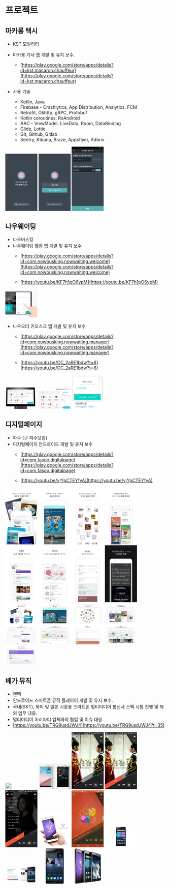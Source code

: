 # 프로젝트

## 마카롱 택시

- KST 모빌리티
- 마카롱 기사 앱 개발 및 유지 보수.
    - [https://play.google.com/store/apps/details?id=kst.macaron.chauffeur](https://play.google.com/store/apps/details?id=kst.macaron.chauffeur)

- 사용 기술
    - Kotlin, Java
    - Firebase - Crashlytics, App Distribution, Analytics, FCM
    - Retrofit, Okhttp, gRPC, Protobuf
    - Kotlin coroutines, RxAndroid
    - AAC - ViewModel, LiveData, Room, DataBinding
    - Glide, Lottie
    - Git, Github, Gitlab
    - Sentry, Kibana, Braze, Appsflyer, Adbrix

<img src="/image/macaron1.png" width="20%" height="20%"></img> <img src="/image/macaron2.png" width="20%" height="20%"></img> <img src="/image/macaron3.png" width="20%" height="20%"></img>

<!-- ![](https://github.com/dreamboy1339/portfolio/blob/2bc83b5c284cd82ffd42d3ed7981654ac36df55f/image/macaron1.png) -->
<!-- ![](https://github.com/dreamboy1339/portfolio/blob/2bc83b5c284cd82ffd42d3ed7981654ac36df55f/image/macaron2.png) -->
<!-- ![](https://github.com/dreamboy1339/portfolio/blob/2bc83b5c284cd82ffd42d3ed7981654ac36df55f/image/macaron3.png) -->

## 나우웨이팅

- 나우버스킹
- 나우웨이팅 웰컴 앱 개발 및 유지 보수
    - [https://play.google.com/store/apps/details?id=com.nowbusking.nowwaiting.welcome](https://play.google.com/store/apps/details?id=com.nowbusking.nowwaiting.welcome)

    - [https://youtu.be/KF7h1pO6ypM](https://youtu.be/KF7h1pO6ypM)

<img src="/image/nw1.png" width="20%" height="20%">
<!-- ![](https://github.com/dreamboy1339/portfolio/blob/2bc83b5c284cd82ffd42d3ed7981654ac36df55f/image/nw1.png) -->

- 나우오더 키오스크 앱 개발 및 유지 보수
    - [https://play.google.com/store/apps/details?id=com.nowbusking.nowwaiting.manager](https://play.google.com/store/apps/details?id=com.nowbusking.nowwaiting.manager)

    - [https://youtu.be/CC_2aRE1bdw?t=6](https://youtu.be/CC_2aRE1bdw?t=6)

<img src="/image/nw2.png" width="20%" height="20%"> <img src="/image/nw3.png" width="20%" height="20%"> <img src="/image/nw4.png" width="20%" height="20%">
<!-- ![](https://github.com/dreamboy1339/portfolio/blob/2bc83b5c284cd82ffd42d3ed7981654ac36df55f/image/nw2.png) -->
<!-- ![](https://github.com/dreamboy1339/portfolio/blob/2bc83b5c284cd82ffd42d3ed7981654ac36df55f/image/nw3.png) -->
<!-- ![](https://github.com/dreamboy1339/portfolio/blob/2bc83b5c284cd82ffd42d3ed7981654ac36df55f/image/nw4.png) -->

## 디지털페이지

- 파수 (구 파수닷컴)
- 디지털페이지 안드로이드 개발 및 유지 보수
    - [https://play.google.com/store/apps/details?id=com.fasoo.digitalpage](https://play.google.com/store/apps/details?id=com.fasoo.digitalpage)

    - [https://youtu.be/vjYpCTEYfyA](https://youtu.be/vjYpCTEYfyA)

<img src="/image/dp1.png" width="20%" height="20%"> <img src="/image/dp2.png" width="20%" height="20%"> <img src="/image/dp3.png" width="20%" height="20%">
<img src="/image/dp4.png" width="20%" height="20%"> <img src="/image/dp5.png" width="20%" height="20%"> <img src="/image/dp6.png" width="20%" height="20%">
<img src="/image/dp7.png" width="20%" height="20%"> <img src="/image/dp8.png" width="20%" height="20%"> <img src="/image/dp9.png" width="20%" height="20%">
<img src="/image/dp10.png" width="20%" height="20%"> <img src="/image/dp11.png" width="20%" height="20%"> <img src="/image/dp12.png" width="20%" height="20%">
<img src="/image/dp13.png" width="20%" height="20%"> <img src="/image/dp14.png" width="20%" height="20%"> <img src="/image/dp15.png" width="20%" height="20%">
<img src="/image/dp16.png" width="20%" height="20%"> <img src="/image/dp17.png" width="20%" height="20%">

<!-- ![](https://github.com/dreamboy1339/portfolio/blob/2bc83b5c284cd82ffd42d3ed7981654ac36df55f/image/dp1.png) -->
<!-- ![](https://github.com/dreamboy1339/portfolio/blob/2bc83b5c284cd82ffd42d3ed7981654ac36df55f/image/dp2.png) -->
<!-- ![](https://github.com/dreamboy1339/portfolio/blob/2bc83b5c284cd82ffd42d3ed7981654ac36df55f/image/dp3.png) -->
<!-- ![](https://github.com/dreamboy1339/portfolio/blob/2bc83b5c284cd82ffd42d3ed7981654ac36df55f/image/dp4.png) -->
<!-- ![](https://github.com/dreamboy1339/portfolio/blob/2bc83b5c284cd82ffd42d3ed7981654ac36df55f/image/dp5.png) -->
<!-- ![](https://github.com/dreamboy1339/portfolio/blob/2bc83b5c284cd82ffd42d3ed7981654ac36df55f/image/dp6.png) -->
<!-- ![](https://github.com/dreamboy1339/portfolio/blob/2bc83b5c284cd82ffd42d3ed7981654ac36df55f/image/dp7.png) -->
<!-- ![](https://github.com/dreamboy1339/portfolio/blob/2bc83b5c284cd82ffd42d3ed7981654ac36df55f/image/dp8.png) -->
<!-- ![](https://github.com/dreamboy1339/portfolio/blob/2bc83b5c284cd82ffd42d3ed7981654ac36df55f/image/dp9.png) -->
<!-- ![](https://github.com/dreamboy1339/portfolio/blob/2bc83b5c284cd82ffd42d3ed7981654ac36df55f/image/dp10.png) -->
<!-- ![](https://github.com/dreamboy1339/portfolio/blob/2bc83b5c284cd82ffd42d3ed7981654ac36df55f/image/dp11.png) -->
<!-- ![](https://github.com/dreamboy1339/portfolio/blob/2bc83b5c284cd82ffd42d3ed7981654ac36df55f/image/dp12.png) -->
<!-- ![](https://github.com/dreamboy1339/portfolio/blob/2bc83b5c284cd82ffd42d3ed7981654ac36df55f/image/dp13.png) -->
<!-- ![](https://github.com/dreamboy1339/portfolio/blob/2bc83b5c284cd82ffd42d3ed7981654ac36df55f/image/dp14.png) -->
<!-- ![](https://github.com/dreamboy1339/portfolio/blob/2bc83b5c284cd82ffd42d3ed7981654ac36df55f/image/dp15.png) -->
<!-- ![](https://github.com/dreamboy1339/portfolio/blob/2bc83b5c284cd82ffd42d3ed7981654ac36df55f/image/dp16.png) -->
<!-- ![](https://github.com/dreamboy1339/portfolio/blob/2bc83b5c284cd82ffd42d3ed7981654ac36df55f/image/dp17.png) -->

## 베가 뮤직

- 팬택
- 안드로이드 스마트폰 뮤직 플레이어 개발 및 유지 보수.
- 국내(SKT), 북미 및 일본 시장용 스마트폰 멀티미디어 통신사 스펙 시험 진행 및 해외 업무 대응.
- 멀티미디어 3rd 파티 업체와의 협업 및 이슈 대응.
- [https://youtu.be/TRG9usdJWJ4](https://youtu.be/TRG9usdJWJ4?t=35)

<img src="/image/m10.png" width="20%" height="20%"> <img src="/image/m11.png" width="20%" height="20%">
<img src="/image/m1.png" width="20%" height="20%"> <img src="/image/m2.png" width="20%" height="20%"> <img src="/image/m3.png" width="20%" height="20%">
<img src="/image/m4.png" width="20%" height="20%"> <img src="/image/m5.png" width="20%" height="20%"> <img src="/image/m6.png" width="20%" height="20%">
<img src="/image/m7.png" width="20%" height="20%"> <img src="/image/m8.png" width="20%" height="20%"> <img src="/image/m9.png" width="20%" height="20%">

<!-- ![](https://github.com/dreamboy1339/portfolio/blob/2bc83b5c284cd82ffd42d3ed7981654ac36df55f/image/m1.png) -->
<!-- ![](https://github.com/dreamboy1339/portfolio/blob/2bc83b5c284cd82ffd42d3ed7981654ac36df55f/image/m2.png) -->
<!-- ![](https://github.com/dreamboy1339/portfolio/blob/2bc83b5c284cd82ffd42d3ed7981654ac36df55f/image/m3.png) -->
<!-- ![](https://github.com/dreamboy1339/portfolio/blob/2bc83b5c284cd82ffd42d3ed7981654ac36df55f/image/m4.png) -->
<!-- ![](https://github.com/dreamboy1339/portfolio/blob/2bc83b5c284cd82ffd42d3ed7981654ac36df55f/image/m5.png) -->
<!-- ![](https://github.com/dreamboy1339/portfolio/blob/2bc83b5c284cd82ffd42d3ed7981654ac36df55f/image/m6.png) -->
<!-- ![](https://github.com/dreamboy1339/portfolio/blob/2bc83b5c284cd82ffd42d3ed7981654ac36df55f/image/m7.png) -->
<!-- ![](https://github.com/dreamboy1339/portfolio/blob/2bc83b5c284cd82ffd42d3ed7981654ac36df55f/image/m8.png) -->
<!-- ![](https://github.com/dreamboy1339/portfolio/blob/2bc83b5c284cd82ffd42d3ed7981654ac36df55f/image/m9.png) -->
